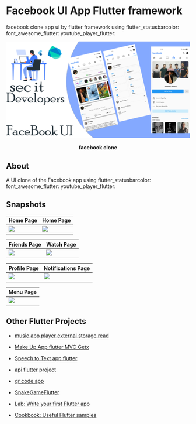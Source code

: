 # Facebook UI App Flutter framework

facebook clone app ui by flutter framework using
  flutter_statusbarcolor:
  font_awesome_flutter:
  youtube_player_flutter:



<p><img src="snapshot/facebook.png" /></p>
<p align="center"><b>facebook clone</b></p>




## About
A UI clone of the Facebook app using
  flutter_statusbarcolor:
  font_awesome_flutter:
  youtube_player_flutter:

## Snapshots

| Home Page | Home Page |
|------|-------|
|<img src="snapshot/snapshot1.jpeg" width="400">|<img src="snapshots/home.jpg" width="400">|

| Friends Page | Watch Page |
|------|-------|
|<img src="snapshots/snapshot3.jpeg" width="400">|<img src="snapshots/confirm.jpg" width="400">|

| Profile Page | Notifications Page |
|------|-------|
|<img src="snapshots/snapshot5.jpeg" width="400">|<img src="snapshots/note.jpg" width="400">|

| Menu Page |
|------|
|<img src="snapshots/setting.jpg" width="400">
## Other Flutter Projects
- [music app player external storage read](https://github.com/itsherifAhmed/Music-Player-Read-external-Storage-Flutter-app)
- [Make Up App flutter MVC Getx](https://github.com/itsherifAhmed/MakeUp-App)
- [Speech to Text app flutter](https://github.com/itsherifAhmed/Speech-to-text-app)
- [api flutter project](https://github.com/itsherifAhmed/apiFlutter-Project)
- [qr code app](https://github.com/itsherifAhmed/qr-barcode)
- [SnakeGameFlutter](https://www.github.com/ahmedgulabkhan/SnakeGameFlutter)


- [Lab: Write your first Flutter app](https://github.com/itsherifAhmed)
- [Cookbook: Useful Flutter samples](https://github.com/itsherifAhmed/Music-Player-Read-external-Storage-Flutter-app)

